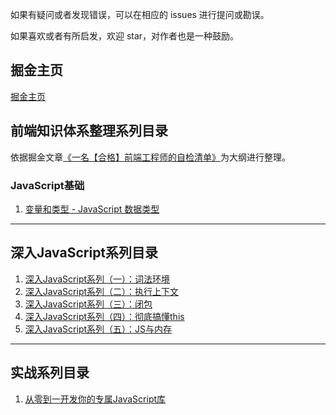 如果有疑问或者发现错误，可以在相应的 issues 进行提问或勘误。

如果喜欢或者有所启发，欢迎 star，对作者也是一种鼓励。

## 掘金主页

[掘金主页](https://juejin.im/user/5b722e476fb9a009d419cfde)

## 前端知识体系整理系列目录

依据掘金文章[《一名【合格】前端工程师的自检清单》](https://juejin.im/post/5cc1da82f265da036023b628)为大纲进行整理。

### JavaScript基础

1. [变量和类型 - JavaScript 数据类型](https://github.com/logan70/Blog/issues/8)

---

## 深入JavaScript系列目录

1. [深入JavaScript系列（一）：词法环境](https://github.com/logan70/Blog/issues/1)
2. [深入JavaScript系列（二）：执行上下文](https://github.com/logan70/Blog/issues/2)
3. [深入JavaScript系列（三）：闭包](https://github.com/logan70/Blog/issues/3)
4. [深入JavaScript系列（四）：彻底搞懂this](https://github.com/logan70/Blog/issues/4)
4. [深入JavaScript系列（五）：JS与内存](https://github.com/logan70/Blog/issues/5)

---

## 实战系列目录

1. [从零到一开发你的专属JavaScript库](https://github.com/logan70/Blog/issues/7)